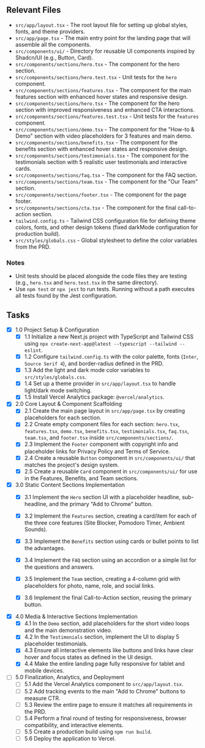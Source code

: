 ## Relevant Files

- `src/app/layout.tsx` - The root layout file for setting up global styles, fonts, and theme providers.
- `src/app/page.tsx` - The main entry point for the landing page that will assemble all the components.
- `src/components/ui/` - Directory for reusable UI components inspired by Shadcn/UI (e.g., Button, Card).
- `src/components/sections/hero.tsx` - The component for the hero section.
- `src/components/sections/hero.test.tsx` - Unit tests for the `hero` component.
- `src/components/sections/features.tsx` - The component for the main features section with enhanced hover states and responsive design.
- `src/components/sections/hero.tsx` - The component for the hero section with improved responsiveness and enhanced CTA interactions.
- `src/components/sections/features.test.tsx` - Unit tests for the `features` component.
- `src/components/sections/demo.tsx` - The component for the "How-to & Demo" section with video placeholders for 3 features and main demo.
- `src/components/sections/benefits.tsx` - The component for the benefits section with enhanced hover states and responsive design.
- `src/components/sections/testimonials.tsx` - The component for the testimonials section with 5 realistic user testimonials and interactive cards.
- `src/components/sections/faq.tsx` - The component for the FAQ section.
- `src/components/sections/team.tsx` - The component for the "Our Team" section.
- `src/components/sections/footer.tsx` - The component for the page footer.
- `src/components/sections/cta.tsx` - The component for the final call-to-action section.
- `tailwind.config.ts` - Tailwind CSS configuration file for defining theme colors, fonts, and other design tokens (fixed darkMode configuration for production build).
- `src/styles/globals.css` - Global stylesheet to define the color variables from the PRD.

### Notes

- Unit tests should be placed alongside the code files they are testing (e.g., `hero.tsx` and `hero.test.tsx` in the same directory).
- Use `npm test` or `npx jest` to run tests. Running without a path executes all tests found by the Jest configuration.

## Tasks

- [x] 1.0 Project Setup & Configuration
  - [x] 1.1 Initialize a new Next.js project with TypeScript and Tailwind CSS using `npx create-next-app@latest --typescript --tailwind --eslint`.
  - [x] 1.2 Configure `tailwind.config.ts` with the color palette, fonts (`Inter`, `Source Serif 4`), and border-radius defined in the PRD.
  - [x] 1.3 Add the light and dark mode color variables to `src/styles/globals.css`.
  - [x] 1.4 Set up a theme provider in `src/app/layout.tsx` to handle light/dark mode switching.
  - [x] 1.5 Install Vercel Analytics package: `@vercel/analytics`.

- [x] 2.0 Core Layout & Component Scaffolding
  - [x] 2.1 Create the main page layout in `src/app/page.tsx` by creating placeholders for each section.
  - [x] 2.2 Create empty component files for each section: `hero.tsx`, `features.tsx`, `demo.tsx`, `benefits.tsx`, `testimonials.tsx`, `faq.tsx`, `team.tsx`, and `footer.tsx` inside `src/components/sections/`.
  - [x] 2.3 Implement the `Footer` component with copyright info and placeholder links for Privacy Policy and Terms of Service.
  - [x] 2.4 Create a reusable `Button` component in `src/components/ui/` that matches the project's design system.
  - [x] 2.5 Create a reusable `Card` component in `src/components/ui/` for use in the Features, Benefits, and Team sections.

- [x] 3.0 Static Content Sections Implementation
  - [x] 3.1 Implement the `Hero` section UI with a placeholder headline, sub-headline, and the primary "Add to Chrome" button.
  - [x] 3.2 Implement the `Features` section, creating a card/item for each of the three core features (Site Blocker, Pomodoro Timer, Ambient Sounds).
  - [x] 3.3 Implement the `Benefits` section using cards or bullet points to list the advantages.
  - [x] 3.4 Implement the `FAQ` section using an accordion or a simple list for the questions and answers.
  - [x] 3.5 Implement the `Team` section, creating a 4-column grid with placeholders for photo, name, role, and social links.
  - [x] 3.6 Implement the final Call-to-Action section, reusing the primary button.
  

- [x] 4.0 Media & Interactive Sections Implementation
  - [x] 4.1 In the `Demo` section, add placeholders for the short video loops and the main demonstration video.
  - [x] 4.2 In the `Testimonials` section, implement the UI to display 5 placeholder testimonials.
  - [x] 4.3 Ensure all interactive elements like buttons and links have clear hover and focus states as defined in the UI design.
  - [x] 4.4 Make the entire landing page fully responsive for tablet and mobile devices.

- [ ] 5.0 Finalization, Analytics, and Deployment
  - [ ] 5.1 Add the Vercel Analytics component to `src/app/layout.tsx`.
  - [ ] 5.2 Add tracking events to the main "Add to Chrome" buttons to measure CTR.
  - [ ] 5.3 Review the entire page to ensure it matches all requirements in the PRD.
  - [ ] 5.4 Perform a final round of testing for responsiveness, browser compatibility, and interactive elements.
  - [ ] 5.5 Create a production build using `npm run build`.
  - [ ] 5.6 Deploy the application to Vercel. 
